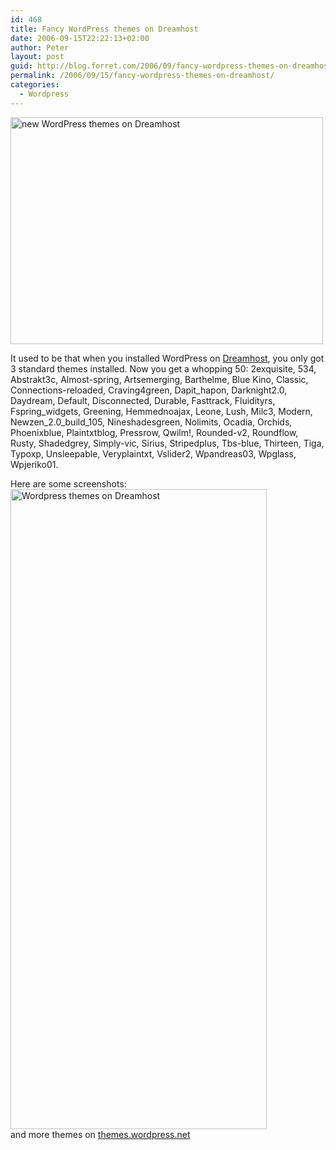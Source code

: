 ```yaml
---
id: 468
title: Fancy WordPress themes on Dreamhost
date: 2006-09-15T22:22:13+02:00
author: Peter
layout: post
guid: http://blog.forret.com/2006/09/fancy-wordpress-themes-on-dreamhost/
permalink: /2006/09/15/fancy-wordpress-themes-on-dreamhost/
categories:
  - Wordpress
---
```

[<img  src="http://static.flickr.com/84/243912032_ee271e5b26.jpg" width="500" height="363" alt="new WordPress themes on Dreamhost" />](http://www.flickr.com/photos/pforret/243912032/ "Photo Sharing")

It used to be that when you installed WordPress on [Dreamhost](http://www.dreamhost.com/r.cgi?166410), you only got 3 standard themes installed. Now you get a whopping 50: 2exquisite, 534, Abstrakt3c, Almost-spring, Artsemerging, Barthelme, Blue Kino, Classic, Connections-reloaded, Craving4green, Dapit\_hapon, Darknight2.0, Daydream, Default, Disconnected, Durable, Fasttrack, Fluidityrs, Fspring\_widgets, Greening, Hemmednoajax, Leone, Lush, Milc3, Modern, Newzen\_2.0\_build_105, Nineshadesgreen, Nolimits, Ocadia, Orchids, Phoenixblue, Plaintxtblog, Pressrow, Qwilm!, Rounded-v2, Roundflow, Rusty, Shadedgrey, Simply-vic, Sirius, Stripedplus, Tbs-blue, Thirteen, Tiga, Typoxp, Unsleepable, Veryplaintxt, Vslider2, Wpandreas03, Wpglass, Wpjeriko01.  
<!--more-->

  
Here are some screenshots:  
[<img  src="http://static.flickr.com/93/244111692_e7b6567589_b.jpg" width="410" height="1024" alt="Wordpress themes on Dreamhost" />](http://www.flickr.com/photos/pforret/244111692/ "Photo Sharing")  
and more themes on [themes.wordpress.net](http://themes.wordpress.net/)